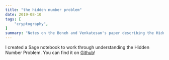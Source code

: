 ```yaml
---
title: "the hidden number problem"
date: 2019-08-10
tags: [
    "cryptography",
]
summary: "Notes on the Boneh and Venkatesan's paper describing the Hidden Number Problem and code demonstrating some of the results."
---
```


I created a Sage notebook to work through understanding the Hidden Number Problem. You can find it on [Github](https://github.com/kelbyludwig/notebooks/blob/master/The%20Hidden%20Number%20Problem.ipynb)!
